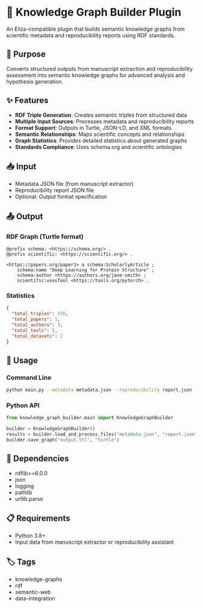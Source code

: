 # 🔗 Knowledge Graph Builder Plugin

An Eliza-compatible plugin that builds semantic knowledge graphs from scientific metadata and reproducibility reports using RDF standards.

## 🎯 Purpose

Converts structured outputs from manuscript extraction and reproducibility assessment into semantic knowledge graphs for advanced analysis and hypothesis generation.

## ✨ Features

- **RDF Triple Generation**: Creates semantic triples from structured data
- **Multiple Input Sources**: Processes metadata and reproducibility reports
- **Format Support**: Outputs in Turtle, JSON-LD, and XML formats
- **Semantic Relationships**: Maps scientific concepts and relationships
- **Graph Statistics**: Provides detailed statistics about generated graphs
- **Standards Compliance**: Uses schema.org and scientific ontologies

## 📥 Input

- Metadata JSON file (from manuscript extractor)
- Reproducibility report JSON file
- Optional: Output format specification

## 📤 Output

### RDF Graph (Turtle format)
```turtle
@prefix schema: <https://schema.org/> .
@prefix scientific: <https://scientific.org/> .

<https://papers.org/paper1> a schema:ScholarlyArticle ;
    schema:name "Deep Learning for Protein Structure" ;
    schema:author <https://authors.org/jane-smith> ;
    scientific:usesTool <https://tools.org/pytorch> .
```

### Statistics
```json
{
  "total_triples": 156,
  "total_papers": 1,
  "total_authors": 3,
  "total_tools": 5,
  "total_datasets": 2
}
```

## 🚀 Usage

### Command Line
```bash
python main.py --metadata metadata.json --reproducibility report.json --output graph.ttl --format turtle
```

### Python API
```python
from knowledge_graph_builder.main import KnowledgeGraphBuilder

builder = KnowledgeGraphBuilder()
results = builder.load_and_process_files("metadata.json", "report.json")
builder.save_graph("output.ttl", "turtle")
```

## 🔧 Dependencies

- rdflib>=6.0.0
- json
- logging
- pathlib
- urllib.parse

## 📋 Requirements

- Python 3.8+
- Input data from manuscript extractor or reproducibility assistant

## 🏷️ Tags

- knowledge-graphs
- rdf
- semantic-web
- data-integration
